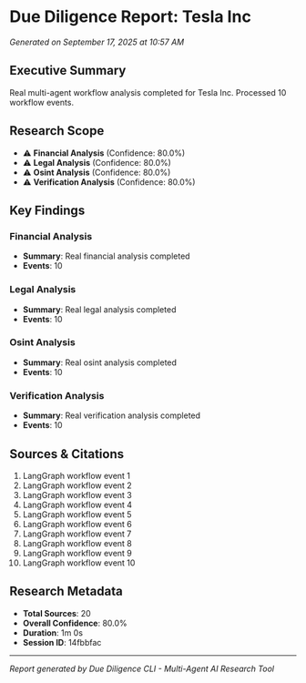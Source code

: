 # Due Diligence Report: Tesla Inc
*Generated on September 17, 2025 at 10:57 AM*

## Executive Summary

Real multi-agent workflow analysis completed for Tesla Inc. Processed 10 workflow events.

## Research Scope
- ⚠️ **Financial Analysis** (Confidence: 80.0%)
- ⚠️ **Legal Analysis** (Confidence: 80.0%)
- ⚠️ **Osint Analysis** (Confidence: 80.0%)
- ⚠️ **Verification Analysis** (Confidence: 80.0%)

## Key Findings

### Financial Analysis

- **Summary**: Real financial analysis completed
- **Events**: 10

### Legal Analysis

- **Summary**: Real legal analysis completed
- **Events**: 10

### Osint Analysis

- **Summary**: Real osint analysis completed
- **Events**: 10

### Verification Analysis

- **Summary**: Real verification analysis completed
- **Events**: 10

## Sources & Citations

1. LangGraph workflow event 1
2. LangGraph workflow event 2
3. LangGraph workflow event 3
4. LangGraph workflow event 4
5. LangGraph workflow event 5
6. LangGraph workflow event 6
7. LangGraph workflow event 7
8. LangGraph workflow event 8
9. LangGraph workflow event 9
10. LangGraph workflow event 10

## Research Metadata

- **Total Sources**: 20
- **Overall Confidence**: 80.0%
- **Duration**: 1m 0s
- **Session ID**: 14fbbfac

---

*Report generated by Due Diligence CLI - Multi-Agent AI Research Tool*
